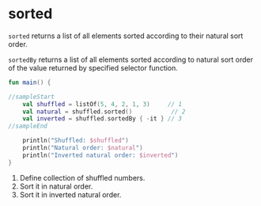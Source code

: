 # sorted

`sorted` returns a list of all elements sorted according to their natural sort order.

`sortedBy` returns a list of all elements sorted according to natural sort order of the value returned by specified selector function.

<div class="language-kotlin" theme="idea">

```kotlin
fun main() {

//sampleStart
    val shuffled = listOf(5, 4, 2, 1, 3)     // 1
    val natural = shuffled.sorted()           // 2
    val inverted = shuffled.sortedBy { -it } // 3
//sampleEnd

    println("Shuffled: $shuffled")
    println("Natural order: $natural")
    println("Inverted natural order: $inverted")
}
```

</div>

1. Define collection of shuffled numbers.
2. Sort it in natural order.
2. Sort it in inverted natural order.
